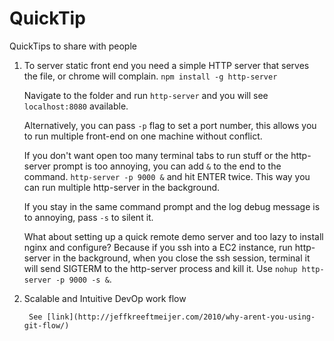 # QuickTip
QuickTips to share with people

1. To server static front end you need a simple HTTP server that serves the file, or chrome will complain. `npm install -g http-server`

   Navigate to the folder and run `http-server` and you will see `localhost:8080` available.

   Alternatively, you can pass `-p` flag to set a port number, this allows you to run multiple front-end on one machine without conflict.

   If you don't want open too many terminal tabs to run stuff or the http-server prompt is too annoying, you can add `&` to the end to the command. `http-server -p 9000 &` and hit ENTER twice. This way you can run multiple http-server in the background.

   If you stay in the same command prompt and the log debug message is to annoying, pass `-s` to silent it.

   What about setting up a quick remote demo server and too lazy to install nginx and configure? Because if you ssh into a EC2 instance, run http-server in the background, when you close the ssh session, terminal it will send SIGTERM to the http-server process and kill it. Use `nohup http-server -p 9000 -s &`.

2. Scalable and Intuitive DevOp work flow

        See [link](http://jeffkreeftmeijer.com/2010/why-arent-you-using-git-flow/)
